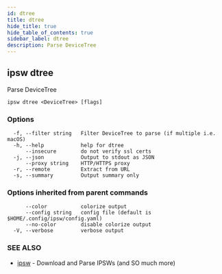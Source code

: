 ```yaml
---
id: dtree
title: dtree
hide_title: true
hide_table_of_contents: true
sidebar_label: dtree
description: Parse DeviceTree
---
```

## ipsw dtree

Parse DeviceTree

```
ipsw dtree <DeviceTree> [flags]
```

### Options

```
  -f, --filter string   Filter DeviceTree to parse (if multiple i.e. macOS)
  -h, --help            help for dtree
      --insecure        do not verify ssl certs
  -j, --json            Output to stdout as JSON
      --proxy string    HTTP/HTTPS proxy
  -r, --remote          Extract from URL
  -s, --summary         Output summary only
```

### Options inherited from parent commands

```
      --color           colorize output
      --config string   config file (default is $HOME/.config/ipsw/config.yaml)
      --no-color        disable colorize output
  -V, --verbose         verbose output
```

### SEE ALSO

* [ipsw](/docs/cli/ipsw)	 - Download and Parse IPSWs (and SO much more)

